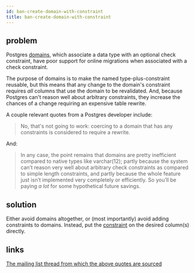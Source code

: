 ```yaml
---
id: ban-create-domain-with-constraint
title: ban-create-domain-with-constraint
---
```


## problem

Postgres [domains][], which associate a data type with an optional check constraint, have poor support for online migrations
when associated with a check constraint.

[domains]: https://www.postgresql.org/docs/current/sql-createdomain.html

The purpose of domains is to make the named type-plus-constraint reusable, but this means that any change to the domain's constraint
requires _all_ columns that use the domain to be revalidated. And, because Postgres can't reason well about arbitrary constraints,
they increase the chances of a change requiring an expensive table rewrite.

A couple relevant quotes from a Postgres developer include:

> No, that's not going to work: coercing to a domain that has any
> constraints is considered to require a rewrite.

And:

> In any case, the point remains that domains are pretty inefficient
> compared to native types like varchar(12); partly because the system
> can’t reason very well about arbitrary check constraints as compared
> to simple length constraints, and partly because the whole feature
> just isn’t implemented very completely or efficiently.  So you’ll be
> paying *a lot* for some hypothetical future savings.


## solution

Either avoid domains altogether, or (most importantly) avoid adding constraints to domains. Instead, put the [constraint][]
on the desired column(s) directly.

[constraint]: https://www.postgresql.org/docs/current/sql-createdomain.html

## links

[The mailing list thread from which the above quotes are sourced](https://www.postgresql.org/message-id/flat/CADVWZZKjhV9fLpewPdQMZx7V6kvGJViwMEDrPAv9m50rGeK9UA%40mail.gmail.com)
